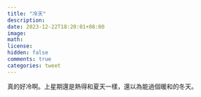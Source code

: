 ```yaml
---
title: "冷天"
description: 
date: 2023-12-22T18:20:01+08:00
image: 
math: 
license: 
hidden: false
comments: true
categories: tweet
---
```

真的好冷啊。上星期還是熱得和夏天一樣，還以為能過個暖和的冬天。
